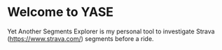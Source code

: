 Welcome to YASE
==========================
Yet Another Segments Explorer is my personal tool to investigate Strava (https://www.strava.com/) segments before a ride.
